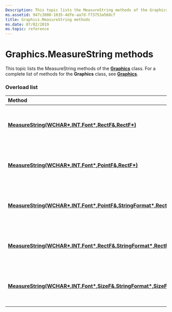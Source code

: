 ```yaml
---
Description: This topic lists the MeasureString methods of the Graphics class. For a complete list of methods for the Graphics class, see Graphics.
ms.assetid: 947c3080-1035-4dfe-aa7d-f73753a568cf
title: Graphics.MeasureString methods
ms.date: 07/02/2019
ms.topic: reference
---
```


# Graphics.MeasureString methods

This topic lists the MeasureString methods of the [**Graphics**](https://msdn.microsoft.com/library/ms534453(v=VS.85).aspx) class. For a complete list of methods for the **Graphics** class, see [**Graphics**](https://msdn.microsoft.com/library/ms534453(v=VS.85).aspx).

### Overload list



| Method                                                                                                                                                                                      | Description                                                                                                                                                                                                                                          |
|:--------------------------------------------------------------------------------------------------------------------------------------------------------------------------------------------|:-----------------------------------------------------------------------------------------------------------------------------------------------------------------------------------------------------------------------------------------------------|
| [**MeasureString(WCHAR\*,INT,Font\*,RectF&,RectF\*)**](https://msdn.microsoft.com/library/ms535829(v=VS.85).aspx)                                                | The [**Graphics::MeasureString**](https://msdn.microsoft.com/library/ms535829(v=VS.85).aspx) method measures the extent of the string in the specified font and layout rectangle.<br/>                              |
| [**MeasureString(WCHAR\*,INT,Font\*,PointF&,RectF\*)**](https://msdn.microsoft.com/library/ms535833(v=VS.85).aspx)                                                   | The [**Graphics::MeasureString**](https://msdn.microsoft.com/library/ms535833(v=VS.85).aspx) method measures the extent of the string in the specified font and layout rectangle.<br/>                                  |
| [**MeasureString(WCHAR\*,INT,Font\*,PointF&,StringFormat\*,RectF\*)**](https://msdn.microsoft.com/library/ms535830(v=VS.85).aspx)                       | The [**Graphics::MeasureString**](https://msdn.microsoft.com/library/ms535830(v=VS.85).aspx) method measures the extent of the string in the specified font, format, and layout rectangle.<br/>            |
| [**MeasureString(WCHAR\*,INT,Font\*,RectF&,StringFormat\*,RectF\*,INT\*,INT\*)**](https://msdn.microsoft.com/library/ms535831(v=VS.85).aspx) | The [**Graphics::MeasureString**](https://msdn.microsoft.com/library/ms535831(v=VS.85).aspx) method measures the extent of the string in the specified font, format, and layout rectangle.<br/> |
| [**MeasureString(WCHAR\*,INT,Font\*,SizeF&,StringFormat\*,SizeF\*,INT\*,INT\*)**](https://msdn.microsoft.com/library/ms535832(v=VS.85).aspx) | The [**Graphics::MeasureString**](https://msdn.microsoft.com/library/ms535832(v=VS.85).aspx) method measures the extent of the string in the specified font, format, and layout rectangle.<br/> |



 

 




